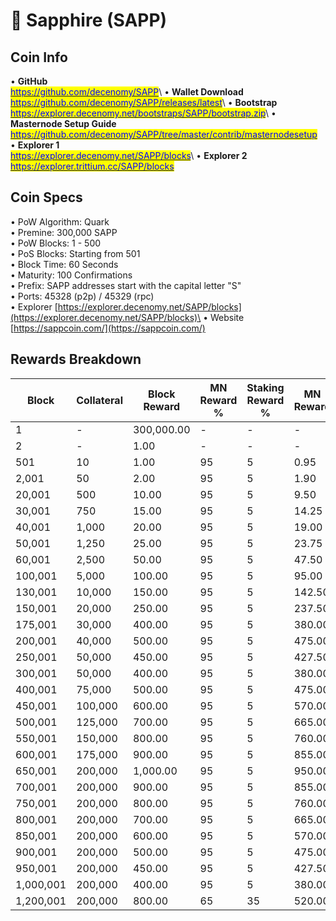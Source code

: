 # 🔸 Sapphire (SAPP)

## Coin Info

• **GitHub**\
[<mark style="color:blue;">https://github.com/decenomy/SAPP</mark>](https://github.com/decenomy/SAPP)<mark style="color:blue;"></mark>\ <mark style="color:blue;"></mark>• **Wallet Download**\
[<mark style="color:blue;">https://github.com/decenomy/SAPP/releases/latest</mark>](https://github.com/decenomy/SAPP/releases/latest)<mark style="color:blue;"></mark>\ <mark style="color:blue;"></mark>• **Bootstrap**\
[<mark style="color:blue;">https://explorer.decenomy.net/bootstraps/SAPP/bootstrap.zip</mark>](https://explorer.decenomy.net/bootstraps/SAPP/bootstrap.zip)<mark style="color:blue;"></mark>\ <mark style="color:blue;"></mark>• **Masternode Setup Guide**\
[<mark style="color:blue;">https://github.com/decenomy/SAPP/tree/master/contrib/masternodesetup</mark>](https://github.com/decenomy/SAPP/tree/master/contrib/masternodesetup)\
• **Explorer 1** \
[<mark style="color:blue;">https://explorer.decenomy.net/SAPP/blocks</mark>](https://explorer.decenomy.net/SAPP/blocks)<mark style="color:blue;"></mark>\ <mark style="color:blue;"></mark>• **Explorer 2**\
[<mark style="color:blue;">https://explorer.trittium.cc/SAPP/blocks</mark>](https://explorer.trittium.cc/SAPP/blocks)<mark style="color:blue;"></mark>

## Coin Specs

• PoW Algorithm: Quark\
• Premine: 300,000 SAPP\
• PoW Blocks: 1 - 500\
• PoS Blocks: Starting from 501\
• Block Time: 60 Seconds\
• Maturity: 100 Confirmations\
• Prefix: SAPP addresses start with the capital letter "S"\
• Ports: 45328 (p2p) / 45329 (rpc)\
• Explorer [https://explorer.decenomy.net/SAPP/blocks](https://explorer.decenomy.net/SAPP/blocks)\
• Website [https://sappcoin.com/](https://sappcoin.com/)

## Rewards Breakdown

| Block     | Collateral | Block Reward | MN Reward % | Staking Reward % | MN Reward | Staker Reward |
| --------- | ---------- | ------------ | ----------- | ---------------- | --------- | ------------- |
| 1         | -          | 300,000.00   | -           | -                | -         | -             |
| 2         | -          | 1.00         | -           | -                | -         | -             |
| 501       | 10         | 1.00         | 95          | 5                | 0.95      | 0.05          |
| 2,001     | 50         | 2.00         | 95          | 5                | 1.90      | 0.10          |
| 20,001    | 500        | 10.00        | 95          | 5                | 9.50      | 0.50          |
| 30,001    | 750        | 15.00        | 95          | 5                | 14.25     | 0.75          |
| 40,001    | 1,000      | 20.00        | 95          | 5                | 19.00     | 1.00          |
| 50,001    | 1,250      | 25.00        | 95          | 5                | 23.75     | 1.25          |
| 60,001    | 2,500      | 50.00        | 95          | 5                | 47.50     | 2.50          |
| 100,001   | 5,000      | 100.00       | 95          | 5                | 95.00     | 5.00          |
| 130,001   | 10,000     | 150.00       | 95          | 5                | 142.50    | 7.50          |
| 150,001   | 20,000     | 250.00       | 95          | 5                | 237.50    | 12.50         |
| 175,001   | 30,000     | 400.00       | 95          | 5                | 380.00    | 20.00         |
| 200,001   | 40,000     | 500.00       | 95          | 5                | 475.00    | 25.00         |
| 250,001   | 50,000     | 450.00       | 95          | 5                | 427.50    | 22.50         |
| 300,001   | 50,000     | 400.00       | 95          | 5                | 380.00    | 20.00         |
| 400,001   | 75,000     | 500.00       | 95          | 5                | 475.00    | 25.00         |
| 450,001   | 100,000    | 600.00       | 95          | 5                | 570.00    | 30.00         |
| 500,001   | 125,000    | 700.00       | 95          | 5                | 665.00    | 35.00         |
| 550,001   | 150,000    | 800.00       | 95          | 5                | 760.00    | 40.00         |
| 600,001   | 175,000    | 900.00       | 95          | 5                | 855.00    | 45.00         |
| 650,001   | 200,000    | 1,000.00     | 95          | 5                | 950.00    | 50.00         |
| 700,001   | 200,000    | 900.00       | 95          | 5                | 855.00    | 45.00         |
| 750,001   | 200,000    | 800.00       | 95          | 5                | 760.00    | 40.00         |
| 800,001   | 200,000    | 700.00       | 95          | 5                | 665.00    | 35.00         |
| 850,001   | 200,000    | 600.00       | 95          | 5                | 570.00    | 30.00         |
| 900,001   | 200,000    | 500.00       | 95          | 5                | 475.00    | 25.00         |
| 950,001   | 200,000    | 450.00       | 95          | 5                | 427.50    | 22.50         |
| 1,000,001 | 200,000    | 400.00       | 95          | 5                | 380.00    | 20.00         |
| 1,200,001 | 200,000    | 800.00       | 65          | 35               | 520.00    | 280.00        |
